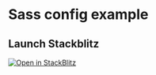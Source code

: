 # Sass config example
## Launch Stackblitz
[![Open in StackBlitz](https://developer.stackblitz.com/img/open_in_stackblitz.svg)](https://stackblitz.com/fork/github/tanjaChristina/taskRunners-bundlers/tree/main/examples/config-sass-loader)
